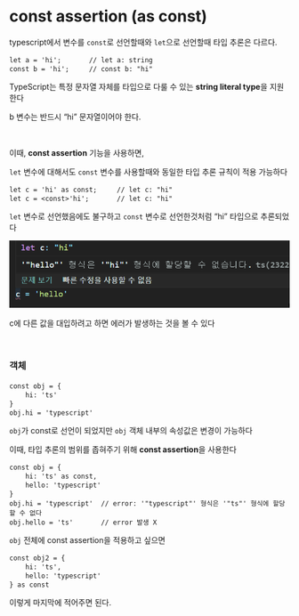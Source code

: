 # const assertion (as const)
typescript에서 변수를 `const`로 선언할때와 `let`으로 선언할때 타입 추론은 다르다.

```tsx
let a = 'hi';       // let a: string
const b = 'hi';     // const b: "hi"
```

TypeScript는 특정 문자열 자체를 타입으로 다룰 수 있는 **string literal type**을 지원한다

b 변수는 반드시 “hi” 문자열이어야 한다.

<br>

이때, **const assertion** 기능을 사용하면, 

`let` 변수에 대해서도 `const` 변수를 사용할때와 동일한 타입 추론 규칙이 적용 가능하다

```tsx
let c = 'hi' as const;     // let c: "hi"
let c = <const>'hi';       // let c: "hi"
```

`let` 변수로 선언했음에도 불구하고 `const` 변수로 선언한것처럼 “hi” 타입으로 추론되었다

![Untitled](./img/as%20const.PNG)

c에 다른 값을 대입하려고 하면 에러가 발생하는 것을 볼 수 있다

<br>

### 객체

```tsx
const obj = {
    hi: 'ts'
}
obj.hi = 'typescript'
```

`obj`가 const로 선언이 되었지만 `obj` 객체 내부의 속성값은 변경이 가능하다

이때, 타입 추론의 범위를 좁혀주기 위해 **const assertion**을 사용한다

```tsx
const obj = {
    hi: 'ts' as const,
    hello: 'typescript'
}
obj.hi = 'typescript'  // error: '"typescript"' 형식은 '"ts"' 형식에 할당할 수 없다
obj.hello = 'ts'       // error 발생 X
```

`obj` 전체에 const assertion을 적용하고 싶으면

```tsx
const obj2 = {
    hi: 'ts',
    hello: 'typescript'
} as const
```

이렇게 마지막에 적어주면 된다.